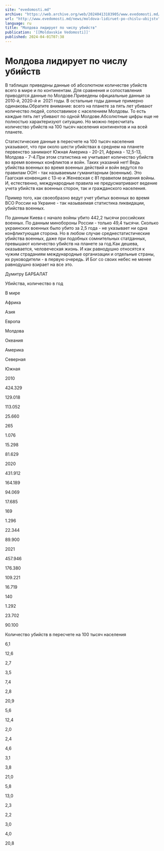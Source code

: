 ```yaml
---
site: "evedomosti.md"
archive: "https://web.archive.org/web/20240413183905/www.evedomosti.md/news/moldova-lidiruet-po-chislu-ubijstv"
url: "http://www.evedomosti.md/news/moldova-lidiruet-po-chislu-ubijstv"
language: ru
title: "Молдова лидирует по числу убийств"
publication: '[[Moldavskie Vedomosti]]'
published: 2024-04-01T07:38
---
```


# Молдова лидирует по числу убийств

В таблицах приведены данные об абсолютном количестве убийств всего в мире и по континентам. Для сравнения и сопоставления приводятся данные по Молдове.Приведены официальные данные за 2010-й, 2020-й и  2021 годы. В остальные годы данные примерно одинаковы.Обратите внимание: всего на планете за пять лет убивают количество людей, сопоставимое с населением Молдовы. То есть каждые пять лет убивают по одной Молдове.Абсолютные цифры еще не полностью характеризуют ситуацию. Но можно пересчитать количество убийств на 100 тысяч населения континентов и на всей планете.

Статистические данные в пересчете на 100 тысяч населения указывают, что при около шести убийствах в среднем на планете первенство занимают Южная Америка - 20-21, Африка - 12,5-13, Молдова - 7-4.При этом статистика не учитывает количество убийств во время военных конфликтов и войн. Таких указаний нет! Ведь убийства военных во время военных действий и войн ведутся по правилам ООН - так называемым гуманитарным (военным). Это Гаагская конвенция с 13-ю и Женевская с 81 правилом ведения войны. И, естественно, международные правила не предусматривают ведение учета убийств как военных сторон, так и гражданского населения.

Пример того, как своеобразно ведут учет убитых военных во время ВСО России на Украине - так называемая статистика ликвидации, убийства военных.

По данным Киева с начало войны убито 442,2 тысячи российских военных. По данным минобороны России - только 49,4 тысячи. Сколько украинских военных было убито за 2,5 года - не указывает ни одна конфликтующая сторона. Но в любом случае среднестатистические убийства военных, даже при подобных сомнительных статданных, превышают количество убийств на планете за год.Как дешева, оказывается, человеческая жизнь. И как равнодушно относятся к чужим страданиям международные организации и отдельные страны, их руководители - в первую очередь. И Бог со своих небес не менее равнодушно взирает на все это.

Думитру БАРБАЛАТ

Убийства, количество в год

В мире

Африка

Азия

Европа

Молдова

Океания

Америка

Северная

Южная

2010

424.329

129.018

113.052

25.660

265

1.076

15.298

81.629

2020

431.912

164.189

94.069

17.685

169

1.296

22.344

89.900

2021

457.946

176.380

109.221

16.719

140

1.292

23.702

90.100

Количество убийств в пересчете на 100 тысяч населения

6,1

12,6

2,7

3,5

7,4

2,8

20,9

5,6

12,4

2,0

2,4

4,6

3,1

3,8

21,0

5,8

13,0

2,3

2,2

3,0

4,0

20,8